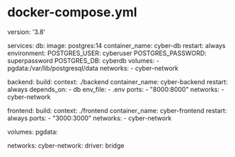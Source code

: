 # docker-compose.yml

version: '3.8'

services:
  db:
    image: postgres:14
    container_name: cyber-db
    restart: always
    environment:
      POSTGRES_USER: cyberuser
      POSTGRES_PASSWORD: superpassword
      POSTGRES_DB: cyberdb
    volumes:
      - pgdata:/var/lib/postgresql/data
    networks:
      - cyber-network

  backend:
    build:
      context: ./backend
    container_name: cyber-backend
    restart: always
    depends_on:
      - db
    env_file:
      - .env
    ports:
      - "8000:8000"
    networks:
      - cyber-network

  frontend:
    build:
      context: ./frontend
    container_name: cyber-frontend
    restart: always
    ports:
      - "3000:3000"
    networks:
      - cyber-network

volumes:
  pgdata:

networks:
  cyber-network:
    driver: bridge
